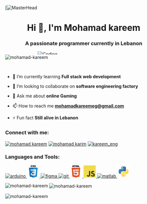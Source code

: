 [![MasterHead](https://cdn.csswinner.com/images/profiles/2016/dec/210947004.jpg)
<h1 align="center">Hi 👋, I'm Mohamad kareem</h1>
<h3 align="center">A passionate programmer currently in Lebanon</h3>
<img align="right" alt="Coding" width="400" height="10" src="https://i.pinimg.com/originals/e4/26/70/e426702edf874b181aced1e2fa5c6cde.gif">
<p align="left"> <img src="https://komarev.com/ghpvc/?username=mohamad-kareem&label=Profile%20views&color=0e75b6&style=flat" alt="mohamad-kareem" /> </p>

<p align="left"> <a href="https://twitter.com/" target="blank"><img src="https://img.shields.io/twitter/follow/?logo=twitter&style=for-the-badge" alt="" /></a> </p>

- 🌱 I’m currently learning **Full stack web development**

- 👯 I’m looking to collaborate on **software engineering factory**

- 💬 Ask me about **online Gaming**

- 📫 How to reach me **mohamadkareemeg@gmail.com**

- ⚡ Fun fact **Still alive in Lebanon**

<h3 align="left">Connect with me:</h3>
<p align="left">
<a href="https://linkedin.com/in/mohamad kareem" target="blank"><img align="center" src="https://raw.githubusercontent.com/rahuldkjain/github-profile-readme-generator/master/src/images/icons/Social/linked-in-alt.svg" alt="mohamad kareem" height="30" width="40" /></a>
<a href="https://fb.com/mohamad karim" target="blank"><img align="center" src="https://raw.githubusercontent.com/rahuldkjain/github-profile-readme-generator/master/src/images/icons/Social/facebook.svg" alt="mohamad karim" height="30" width="40" /></a>
<a href="https://www.leetcode.com/kareem_eng" target="blank"><img align="center" src="https://raw.githubusercontent.com/rahuldkjain/github-profile-readme-generator/master/src/images/icons/Social/leet-code.svg" alt="kareem_eng" height="30" width="40" /></a>
</p>

<h3 align="left">Languages and Tools:</h3>
<p align="left"> <a href="https://www.arduino.cc/" target="_blank" rel="noreferrer"> <img src="https://cdn.worldvectorlogo.com/logos/arduino-1.svg" alt="arduino" width="40" height="40"/> </a> <a href="https://www.w3schools.com/css/" target="_blank" rel="noreferrer"> <img src="https://raw.githubusercontent.com/devicons/devicon/master/icons/css3/css3-original-wordmark.svg" alt="css3" width="40" height="40"/> </a> <a href="https://www.figma.com/" target="_blank" rel="noreferrer"> <img src="https://www.vectorlogo.zone/logos/figma/figma-icon.svg" alt="figma" width="40" height="40"/> </a> <a href="https://git-scm.com/" target="_blank" rel="noreferrer"> <img src="https://www.vectorlogo.zone/logos/git-scm/git-scm-icon.svg" alt="git" width="40" height="40"/> </a> <a href="https://www.w3.org/html/" target="_blank" rel="noreferrer"> <img src="https://raw.githubusercontent.com/devicons/devicon/master/icons/html5/html5-original-wordmark.svg" alt="html5" width="40" height="40"/> </a> <a href="https://developer.mozilla.org/en-US/docs/Web/JavaScript" target="_blank" rel="noreferrer"> <img src="https://raw.githubusercontent.com/devicons/devicon/master/icons/javascript/javascript-original.svg" alt="javascript" width="40" height="40"/> </a> <a href="https://www.mathworks.com/" target="_blank" rel="noreferrer"> <img src="https://upload.wikimedia.org/wikipedia/commons/2/21/Matlab_Logo.png" alt="matlab" width="40" height="40"/> </a> <a href="https://www.python.org" target="_blank" rel="noreferrer"> <img src="https://raw.githubusercontent.com/devicons/devicon/master/icons/python/python-original.svg" alt="python" width="40" height="40"/> </a> </p>

<p><img align="left" src="https://github-readme-stats.vercel.app/api/top-langs?username=mohamad-kareem&show_icons=true&locale=en&layout=compact" alt="mohamad-kareem" /></p>

<p>&nbsp;<img align="center" src="https://github-readme-stats.vercel.app/api?username=mohamad-kareem&show_icons=true&locale=en" alt="mohamad-kareem" /></p>

<p><img align="center" src="https://github-readme-streak-stats.herokuapp.com/?user=mohamad-kareem&" alt="mohamad-kareem" /></p>

